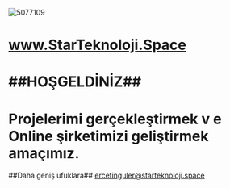![5077109](https://user-images.githubusercontent.com/93947784/170842161-9fd57935-a7bf-4de6-b62b-1d857f593357.png)
# www.StarTeknoloji.Space  
# ##HOŞGELDİNİZ##                                    
#    Projelerimi gerçekleştirmek v  e Online  şirketimizi geliştirmek amaçımız.                                                                                                                 
##Daha geniş ufuklara## 
ercetinguler@starteknoloji.space  
  
